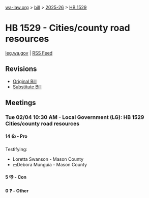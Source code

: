 [wa-law.org](/) > [bill](/bill/) > [2025-26](/bill/2025-26/) > [HB 1529](/bill/2025-26/hb/1529/)

# HB 1529 - Cities/county road resources
[leg.wa.gov](https://app.leg.wa.gov/billsummary?BillNumber=1529&Year=2025&Initiative=false) | [RSS Feed](./rss.xml)

## Revisions
* [Original Bill](1/)
* [Substitute Bill](S/)

## Meetings
### Tue 02/04 10:30 AM - Local Government (LG): HB 1529 Cities/county road resources
#### 14 👍 - Pro
Testifying:
* Loretta Swanson - Mason County
* 💵Debora Munguia - Mason County

#### 5 👎 - Con

#### 0 ❓ - Other
